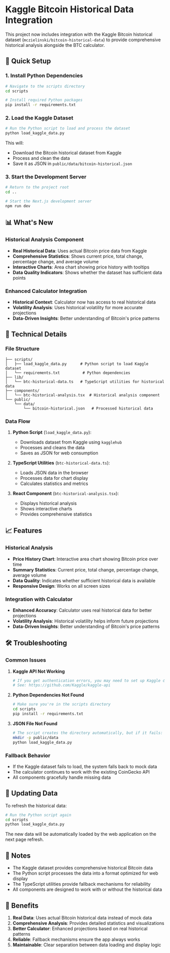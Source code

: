 # Kaggle Bitcoin Historical Data Integration

This project now includes integration with the Kaggle Bitcoin historical dataset (`mczielinski/bitcoin-historical-data`) to provide comprehensive historical analysis alongside the BTC calculator.

## 🚀 Quick Setup

### 1. Install Python Dependencies

```bash
# Navigate to the scripts directory
cd scripts

# Install required Python packages
pip install -r requirements.txt
```

### 2. Load the Kaggle Dataset

```bash
# Run the Python script to load and process the dataset
python load_kaggle_data.py
```

This will:
- Download the Bitcoin historical dataset from Kaggle
- Process and clean the data
- Save it as JSON in `public/data/bitcoin-historical.json`

### 3. Start the Development Server

```bash
# Return to the project root
cd ..

# Start the Next.js development server
npm run dev
```

## 📊 What's New

### Historical Analysis Component
- **Real Historical Data**: Uses actual Bitcoin price data from Kaggle
- **Comprehensive Statistics**: Shows current price, total change, percentage change, and average volume
- **Interactive Charts**: Area chart showing price history with tooltips
- **Data Quality Indicators**: Shows whether the dataset has sufficient data points

### Enhanced Calculator Integration
- **Historical Context**: Calculator now has access to real historical data
- **Volatility Analysis**: Uses historical volatility for more accurate projections
- **Data-Driven Insights**: Better understanding of Bitcoin's price patterns

## 🔧 Technical Details

### File Structure
```
├── scripts/
│   ├── load_kaggle_data.py      # Python script to load Kaggle dataset
│   └── requirements.txt          # Python dependencies
├── lib/
│   └── btc-historical-data.ts   # TypeScript utilities for historical data
├── components/
│   └── btc-historical-analysis.tsx  # Historical analysis component
└── public/
    └── data/
        └── bitcoin-historical.json   # Processed historical data
```

### Data Flow
1. **Python Script** (`load_kaggle_data.py`):
   - Downloads dataset from Kaggle using `kagglehub`
   - Processes and cleans the data
   - Saves as JSON for web consumption

2. **TypeScript Utilities** (`btc-historical-data.ts`):
   - Loads JSON data in the browser
   - Processes data for chart display
   - Calculates statistics and metrics

3. **React Component** (`btc-historical-analysis.tsx`):
   - Displays historical analysis
   - Shows interactive charts
   - Provides comprehensive statistics

## 📈 Features

### Historical Analysis
- **Price History Chart**: Interactive area chart showing Bitcoin price over time
- **Summary Statistics**: Current price, total change, percentage change, average volume
- **Data Quality**: Indicates whether sufficient historical data is available
- **Responsive Design**: Works on all screen sizes

### Integration with Calculator
- **Enhanced Accuracy**: Calculator uses real historical data for better projections
- **Volatility Analysis**: Historical volatility helps inform future projections
- **Data-Driven Insights**: Better understanding of Bitcoin's price patterns

## 🛠️ Troubleshooting

### Common Issues

1. **Kaggle API Not Working**
   ```bash
   # If you get authentication errors, you may need to set up Kaggle credentials
   # See: https://github.com/Kaggle/kaggle-api
   ```

2. **Python Dependencies Not Found**
   ```bash
   # Make sure you're in the scripts directory
   cd scripts
   pip install -r requirements.txt
   ```

3. **JSON File Not Found**
   ```bash
   # The script creates the directory automatically, but if it fails:
   mkdir -p public/data
   python load_kaggle_data.py
   ```

### Fallback Behavior
- If the Kaggle dataset fails to load, the system falls back to mock data
- The calculator continues to work with the existing CoinGecko API
- All components gracefully handle missing data

## 🔄 Updating Data

To refresh the historical data:

```bash
# Run the Python script again
cd scripts
python load_kaggle_data.py
```

The new data will be automatically loaded by the web application on the next page refresh.

## 📝 Notes

- The Kaggle dataset provides comprehensive historical Bitcoin data
- The Python script processes the data into a format optimized for web display
- The TypeScript utilities provide fallback mechanisms for reliability
- All components are designed to work with or without the historical data

## 🎯 Benefits

1. **Real Data**: Uses actual Bitcoin historical data instead of mock data
2. **Comprehensive Analysis**: Provides detailed statistics and visualizations
3. **Better Calculator**: Enhanced projections based on real historical patterns
4. **Reliable**: Fallback mechanisms ensure the app always works
5. **Maintainable**: Clear separation between data loading and display logic 